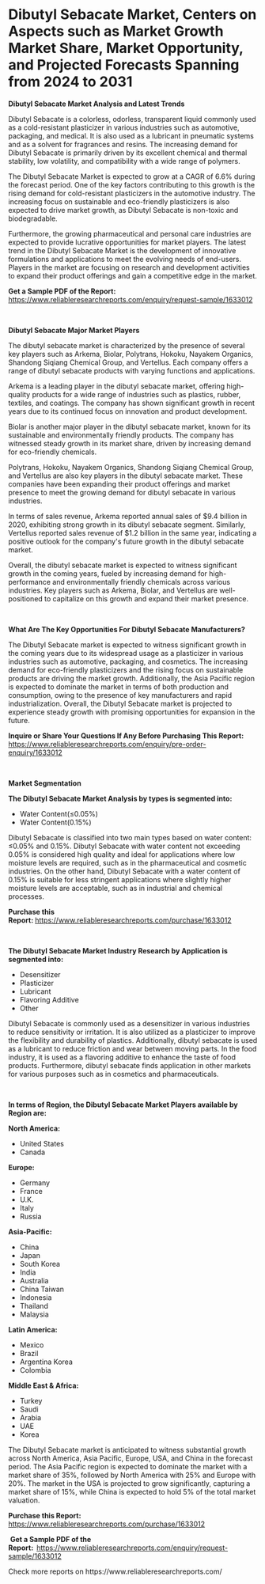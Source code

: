 <p><h1>Dibutyl Sebacate Market, Centers on Aspects such as Market Growth Market Share, Market Opportunity, and Projected Forecasts Spanning from 2024 to 2031</h1></p><p><strong>Dibutyl Sebacate Market Analysis and Latest Trends</strong></p>
<p><p>Dibutyl Sebacate is a colorless, odorless, transparent liquid commonly used as a cold-resistant plasticizer in various industries such as automotive, packaging, and medical. It is also used as a lubricant in pneumatic systems and as a solvent for fragrances and resins. The increasing demand for Dibutyl Sebacate is primarily driven by its excellent chemical and thermal stability, low volatility, and compatibility with a wide range of polymers.</p><p>The Dibutyl Sebacate Market is expected to grow at a CAGR of 6.6% during the forecast period. One of the key factors contributing to this growth is the rising demand for cold-resistant plasticizers in the automotive industry. The increasing focus on sustainable and eco-friendly plasticizers is also expected to drive market growth, as Dibutyl Sebacate is non-toxic and biodegradable.</p><p>Furthermore, the growing pharmaceutical and personal care industries are expected to provide lucrative opportunities for market players. The latest trend in the Dibutyl Sebacate Market is the development of innovative formulations and applications to meet the evolving needs of end-users. Players in the market are focusing on research and development activities to expand their product offerings and gain a competitive edge in the market.</p></p>
<p><strong>Get a Sample PDF of the Report:&nbsp;</strong> <a href="https://www.reliableresearchreports.com/enquiry/request-sample/1633012">https://www.reliableresearchreports.com/enquiry/request-sample/1633012</a></p>
<p>&nbsp;</p>
<p><strong>Dibutyl Sebacate Major Market Players</strong></p>
<p><p>The dibutyl sebacate market is characterized by the presence of several key players such as Arkema, Biolar, Polytrans, Hokoku, Nayakem Organics, Shandong Siqiang Chemical Group, and Vertellus. Each company offers a range of dibutyl sebacate products with varying functions and applications.</p><p>Arkema is a leading player in the dibutyl sebacate market, offering high-quality products for a wide range of industries such as plastics, rubber, textiles, and coatings. The company has shown significant growth in recent years due to its continued focus on innovation and product development.</p><p>Biolar is another major player in the dibutyl sebacate market, known for its sustainable and environmentally friendly products. The company has witnessed steady growth in its market share, driven by increasing demand for eco-friendly chemicals.</p><p>Polytrans, Hokoku, Nayakem Organics, Shandong Siqiang Chemical Group, and Vertellus are also key players in the dibutyl sebacate market. These companies have been expanding their product offerings and market presence to meet the growing demand for dibutyl sebacate in various industries.</p><p>In terms of sales revenue, Arkema reported annual sales of $9.4 billion in 2020, exhibiting strong growth in its dibutyl sebacate segment. Similarly, Vertellus reported sales revenue of $1.2 billion in the same year, indicating a positive outlook for the company's future growth in the dibutyl sebacate market.</p><p>Overall, the dibutyl sebacate market is expected to witness significant growth in the coming years, fueled by increasing demand for high-performance and environmentally friendly chemicals across various industries. Key players such as Arkema, Biolar, and Vertellus are well-positioned to capitalize on this growth and expand their market presence.</p></p>
<p>&nbsp;</p>
<p><strong>What Are The Key Opportunities For Dibutyl Sebacate Manufacturers?</strong></p>
<p><p>The Dibutyl Sebacate market is expected to witness significant growth in the coming years due to its widespread usage as a plasticizer in various industries such as automotive, packaging, and cosmetics. The increasing demand for eco-friendly plasticizers and the rising focus on sustainable products are driving the market growth. Additionally, the Asia Pacific region is expected to dominate the market in terms of both production and consumption, owing to the presence of key manufacturers and rapid industrialization. Overall, the Dibutyl Sebacate market is projected to experience steady growth with promising opportunities for expansion in the future.</p></p>
<p><strong>Inquire or Share Your Questions If Any Before Purchasing This Report:</strong> <a href="https://www.reliableresearchreports.com/enquiry/pre-order-enquiry/1633012">https://www.reliableresearchreports.com/enquiry/pre-order-enquiry/1633012</a></p>
<p>&nbsp;</p>
<p><strong>Market Segmentation</strong></p>
<p><strong>The Dibutyl Sebacate Market Analysis by types is segmented into:</strong></p>
<p><ul><li>Water Content(≤0.05%)</li><li>Water Content(0.15%)</li></ul></p>
<p><p>Dibutyl Sebacate is classified into two main types based on water content: ≤0.05% and 0.15%. Dibutyl Sebacate with water content not exceeding 0.05% is considered high quality and ideal for applications where low moisture levels are required, such as in the pharmaceutical and cosmetic industries. On the other hand, Dibutyl Sebacate with a water content of 0.15% is suitable for less stringent applications where slightly higher moisture levels are acceptable, such as in industrial and chemical processes.</p></p>
<p><strong>Purchase this Report:&nbsp;</strong><a href="https://www.reliableresearchreports.com/purchase/1633012">https://www.reliableresearchreports.com/purchase/1633012</a></p>
<p>&nbsp;</p>
<p><strong>The Dibutyl Sebacate Market Industry Research by Application is segmented into:</strong></p>
<p><ul><li>Desensitizer</li><li>Plasticizer</li><li>Lubricant</li><li>Flavoring Additive</li><li>Other</li></ul></p>
<p><p>Dibutyl Sebacate is commonly used as a desensitizer in various industries to reduce sensitivity or irritation. It is also utilized as a plasticizer to improve the flexibility and durability of plastics. Additionally, dibutyl sebacate is used as a lubricant to reduce friction and wear between moving parts. In the food industry, it is used as a flavoring additive to enhance the taste of food products. Furthermore, dibutyl sebacate finds application in other markets for various purposes such as in cosmetics and pharmaceuticals.</p></p>
<p>&nbsp;</p>
<p><strong>In terms of Region, the Dibutyl Sebacate Market Players available by Region are:</strong></p>
<p>
    <p> <strong> North America: </strong>
        <ul>
            <li>United States</li>
            <li>Canada</li>
        </ul>
        </p> 
    <p> <strong> Europe: </strong>
        <ul>
            <li>Germany</li>
            <li>France</li>
            <li>U.K.</li>
            <li>Italy</li>
            <li>Russia</li>
        </ul>
        </p> 
    <p> <strong> Asia-Pacific: </strong>
        <ul>
            <li>China</li>
            <li>Japan</li>
            <li>South Korea</li>
            <li>India</li>
            <li>Australia</li>
            <li>China Taiwan</li>
            <li>Indonesia</li>
            <li>Thailand</li>
            <li>Malaysia</li>
        </ul>
        </p> 
    <p> <strong> Latin America: </strong>
        <ul>
            <li>Mexico</li>
            <li>Brazil</li>
            <li>Argentina Korea</li>
            <li>Colombia</li>
        </ul>
        </p> 
    <p> <strong> Middle East & Africa: </strong>
        <ul>
            <li>Turkey</li>
            <li>Saudi</li>
            <li>Arabia</li>
            <li>UAE</li>
            <li>Korea</li>
        </ul>
    </p>
    </p>
<p><p>The Dibutyl Sebacate market is anticipated to witness substantial growth across North America, Asia Pacific, Europe, USA, and China in the forecast period. The Asia Pacific region is expected to dominate the market with a market share of 35%, followed by North America with 25% and Europe with 20%. The market in the USA is projected to grow significantly, capturing a market share of 15%, while China is expected to hold 5% of the total market valuation.</p></p>
<p><strong>Purchase this Report: </strong><a href="https://www.reliableresearchreports.com/purchase/1633012">https://www.reliableresearchreports.com/purchase/1633012</a></p>
<p>&nbsp;<strong>Get a Sample PDF of the Report:&nbsp;&nbsp;</strong><a href="https://www.reliableresearchreports.com/enquiry/request-sample/1633012">https://www.reliableresearchreports.com/enquiry/request-sample/1633012</a></p>
<p><strong></strong></p>
<p>Check more reports on https://www.reliableresearchreports.com/</p>